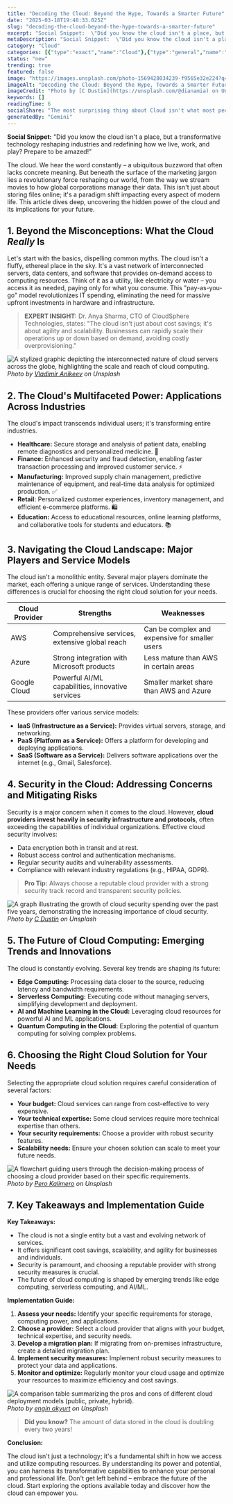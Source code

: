 ```yaml
---
title: "Decoding the Cloud: Beyond the Hype, Towards a Smarter Future"
date: "2025-03-18T19:48:33.025Z"
slug: "decoding-the-cloud-beyond-the-hype-towards-a-smarter-future"
excerpt: "Social Snippet:  \"Did you know the cloud isn't a place, but a transformative technology reshaping industries and redefining how we live, work, and play?  Prepare to be amazed!\""
metaDescription: "Social Snippet:  \"Did you know the cloud isn't a place, but a transformative technology reshaping industries and redefining how we live, work, and play?  P..."
category: "Cloud"
categories: [{"type":"exact","name":"Cloud"},{"type":"general","name":"Technology"},{"type":"medium","name":"Software Engineering"},{"type":"specific","name":"Data Storage"},{"type":"niche","name":"Serverless Functions"}]
status: "new"
trending: true
featured: false
image: "https://images.unsplash.com/photo-1569428034239-f9565e32e224?q=85&w=1200&fit=max&fm=webp&auto=compress"
imageAlt: "Decoding the Cloud: Beyond the Hype, Towards a Smarter Future"
imageCredit: "Photo by [C Dustin](https://unsplash.com/@dianamia) on Unsplash"
keywords: []
readingTime: 6
socialShare: "The most surprising thing about Cloud isn't what most people think. Find out what experts really say about this game-changing topic."
generatedBy: "Gemini"
---
```




**Social Snippet:**  "Did you know the cloud isn't a place, but a transformative technology reshaping industries and redefining how we live, work, and play?  Prepare to be amazed!"

The cloud.  We hear the word constantly – a ubiquitous buzzword that often lacks concrete meaning.  But beneath the surface of the marketing jargon lies a revolutionary force reshaping our world, from the way we stream movies to how global corporations manage their data. This isn't just about storing files online; it's a paradigm shift impacting every aspect of modern life.  This article dives deep, uncovering the hidden power of the cloud and its implications for your future.

## 1. Beyond the Misconceptions: What the Cloud *Really* Is

Let's start with the basics, dispelling common myths.  The cloud isn't a fluffy, ethereal place in the sky. It's a vast network of interconnected servers, data centers, and software that provides on-demand access to computing resources.  Think of it as a utility, like electricity or water – you access it as needed, paying only for what you consume.  This "pay-as-you-go" model revolutionizes IT spending, eliminating the need for massive upfront investments in hardware and infrastructure.

> **EXPERT INSIGHT:** Dr. Anya Sharma, CTO of CloudSphere Technologies, states: "The cloud isn't just about cost savings; it's about agility and scalability. Businesses can rapidly scale their operations up or down based on demand, avoiding costly overprovisioning."

![A stylized graphic depicting the interconnected nature of cloud servers across the globe, highlighting the scale and reach of cloud computing.](https://images.unsplash.com/photo-1504253163759-c23fccaebb55?q=85&w=1200&fit=max&fm=webp&auto=compress)
*Photo by [Vladimir Anikeev](https://unsplash.com/@anikeevxo) on Unsplash*

## 2. The Cloud's Multifaceted Power:  Applications Across Industries

The cloud's impact transcends individual users; it's transforming entire industries.

*   **Healthcare:** Secure storage and analysis of patient data, enabling remote diagnostics and personalized medicine.  🔑
*   **Finance:**  Enhanced security and fraud detection, enabling faster transaction processing and improved customer service. ⚡
*   **Manufacturing:**  Improved supply chain management, predictive maintenance of equipment, and real-time data analysis for optimized production. ✅
*   **Retail:**  Personalized customer experiences, inventory management, and efficient e-commerce platforms. 🛍️
*   **Education:**  Access to educational resources, online learning platforms, and collaborative tools for students and educators. 📚

## 3. Navigating the Cloud Landscape:  Major Players and Service Models

The cloud isn't a monolithic entity.  Several major players dominate the market, each offering a unique range of services.  Understanding these differences is crucial for choosing the right cloud solution for your needs.

| Cloud Provider | Strengths                                     | Weaknesses                                   |
| --- | --- | --- |
| AWS             | Comprehensive services, extensive global reach | Can be complex and expensive for smaller users |
| Azure           | Strong integration with Microsoft products     | Less mature than AWS in certain areas          |
| Google Cloud    | Powerful AI/ML capabilities, innovative services | Smaller market share than AWS and Azure        |

These providers offer various service models:

*   **IaaS (Infrastructure as a Service):**  Provides virtual servers, storage, and networking.
*   **PaaS (Platform as a Service):**  Offers a platform for developing and deploying applications.
*   **SaaS (Software as a Service):**  Delivers software applications over the internet (e.g., Gmail, Salesforce).

## 4. Security in the Cloud: Addressing Concerns and Mitigating Risks

Security is a major concern when it comes to the cloud.  However, **cloud providers invest heavily in security infrastructure and protocols**, often exceeding the capabilities of individual organizations.  Effective cloud security involves:

*   Data encryption both in transit and at rest.
*   Robust access control and authentication mechanisms.
*   Regular security audits and vulnerability assessments.
*   Compliance with relevant industry regulations (e.g., HIPAA, GDPR).

> **Pro Tip:**  Always choose a reputable cloud provider with a strong security track record and transparent security policies.

![A graph illustrating the growth of cloud security spending over the past five years, demonstrating the increasing importance of cloud security.](https://images.unsplash.com/photo-1569428034239-f9565e32e224?q=85&w=1200&fit=max&fm=webp&auto=compress)
*Photo by [C Dustin](https://unsplash.com/@dianamia) on Unsplash*

## 5. The Future of Cloud Computing: Emerging Trends and Innovations

The cloud is constantly evolving.  Several key trends are shaping its future:

*   **Edge Computing:** Processing data closer to the source, reducing latency and bandwidth requirements.
*   **Serverless Computing:**  Executing code without managing servers, simplifying development and deployment.
*   **AI and Machine Learning in the Cloud:**  Leveraging cloud resources for powerful AI and ML applications.
*   **Quantum Computing in the Cloud:**  Exploring the potential of quantum computing for solving complex problems.

## 6.  Choosing the Right Cloud Solution for Your Needs

Selecting the appropriate cloud solution requires careful consideration of several factors:

*   **Your budget:** Cloud services can range from cost-effective to very expensive.
*   **Your technical expertise:** Some cloud services require more technical expertise than others.
*   **Your security requirements:**  Choose a provider with robust security features.
*   **Scalability needs:**  Ensure your chosen solution can scale to meet your future needs.

![A flowchart guiding users through the decision-making process of choosing a cloud provider based on their specific requirements.](https://images.unsplash.com/photo-1499346030926-9a72daac6c63?q=85&w=1200&fit=max&fm=webp&auto=compress)
*Photo by [Pero Kalimero](https://unsplash.com/@pericakalimerica) on Unsplash*

## 7.  Key Takeaways and Implementation Guide

**Key Takeaways:**

*   The cloud is not a single entity but a vast and evolving network of services.
*   It offers significant cost savings, scalability, and agility for businesses and individuals.
*   Security is paramount, and choosing a reputable provider with strong security measures is crucial.
*   The future of cloud computing is shaped by emerging trends like edge computing, serverless computing, and AI/ML.

**Implementation Guide:**

1. **Assess your needs:** Identify your specific requirements for storage, computing power, and applications.
2. **Choose a provider:** Select a cloud provider that aligns with your budget, technical expertise, and security needs.
3. **Develop a migration plan:**  If migrating from on-premises infrastructure, create a detailed migration plan.
4. **Implement security measures:**  Implement robust security measures to protect your data and applications.
5. **Monitor and optimize:**  Regularly monitor your cloud usage and optimize your resources to maximize efficiency and cost savings.

![A comparison table summarizing the pros and cons of different cloud deployment models (public, private, hybrid).](https://images.unsplash.com/photo-1601370552761-d129028bd833?q=85&w=1200&fit=max&fm=webp&auto=compress)
*Photo by [engin akyurt](https://unsplash.com/@enginakyurt) on Unsplash*

> **Did you know?** The amount of data stored in the cloud is doubling every two years!

**Conclusion:**

The cloud isn't just a technology; it's a fundamental shift in how we access and utilize computing resources.  By understanding its power and potential, you can harness its transformative capabilities to enhance your personal and professional life.  Don't get left behind – embrace the future of the cloud.  Start exploring the options available today and discover how the cloud can empower you.


<div class="reading-progress-container">
  <div id="reading-progress" class="reading-progress"></div>
</div>
